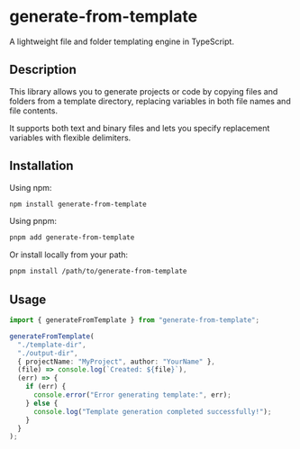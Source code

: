 # generate-from-template

A lightweight file and folder templating engine in TypeScript.

## Description

This library allows you to generate projects or code by copying files and folders from a template directory, replacing variables in both file names and file contents.

It supports both text and binary files and lets you specify replacement variables with flexible delimiters.

## Installation

Using npm:

```bash
npm install generate-from-template
````

Using pnpm:

```bash
pnpm add generate-from-template
```

Or install locally from your path:

```bash
pnpm install /path/to/generate-from-template
```

## Usage

```typescript
import { generateFromTemplate } from "generate-from-template";

generateFromTemplate(
  "./template-dir",
  "./output-dir",
  { projectName: "MyProject", author: "YourName" },
  (file) => console.log(`Created: ${file}`),
  (err) => {
    if (err) {
      console.error("Error generating template:", err);
    } else {
      console.log("Template generation completed successfully!");
    }
  }
);
```